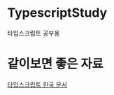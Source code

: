 # TypescriptStudy
타입스크립트 공부용
# 같이보면 좋은 자료
[타입스크립트 한국 문서](https://www.typescriptlang.org/ko/docs/handbook/typescript-in-5-minutes.html)
